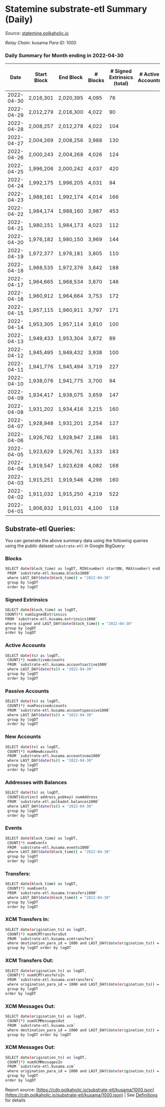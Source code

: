 # Statemine substrate-etl Summary (Daily)

_Source_: [statemine.polkaholic.io](https://statemine.polkaholic.io)

*Relay Chain*: kusama
*Para ID*: 1000



### Daily Summary for Month ending in 2022-04-30


| Date | Start Block | End Block | # Blocks | # Signed Extrinsics (total) | # Active Accounts | # Passive | # New | # Addresses with Balances | # Events | # Transfers | # XCM Transfers In | # XCM Transfers Out | # XCM In | # XCM Out | Issues | 
| ---- | ----------- | --------- | -------- | --------------------------- | ----------------- | --------- | ----- | ------------------------- | -------- | ----------- | ------------------ | ------------------- | -------- | --------- | ------ |
| 2022-04-30 | 2,016,301 | 2,020,395 | 4,095 | 76 |  |  |  | 21,963 | 10,033 | 1,457 ($36,183.43) | 14 ($3,530.00) | 15 ($8,336.85) |  |  |  |
| 2022-04-29 | 2,012,279 | 2,016,300 | 4,022 | 90 |  |  |  | 21,950 | 9,992 | 1,497 ($149,477.69) | 15 ($16,979.59) | 20 ($63,496.29) |  |  |  |
| 2022-04-28 | 2,008,257 | 2,012,278 | 4,022 | 104 |  |  |  | 21,940 | 10,241 | 1,705 ($81,184.56) | 17 ($12,042.36) | 21 ($32,301.11) |  |  |  |
| 2022-04-27 | 2,004,269 | 2,008,256 | 3,988 | 130 |  |  |  | 21,922 | 10,587 | 1,944 ($444,351.99) | 27 ($2,055.12) | 41 ($48,324.76) |  |  |  |
| 2022-04-26 | 2,000,243 | 2,004,268 | 4,026 | 124 |  |  |  | 21,905 | 10,635 | 2,008 ($672,776.91) | 14 ($3,960.64) | 36 ($106,736.43) |  |  |  |
| 2022-04-25 | 1,996,206 | 2,000,242 | 4,037 | 420 |  |  |  | 21,889 | 12,972 | 2,539 ($199,770.62) | 42 ($6,021.45) | 31 ($267,072.35) |  |  |  |
| 2022-04-24 | 1,992,175 | 1,996,205 | 4,031 | 94 |  |  |  | 21,850 | 10,293 | 1,640 ($34,516.72) | 28 ($6,573.68) | 41 ($33,859.03) |  |  |  |
| 2022-04-23 | 1,988,161 | 1,992,174 | 4,014 | 166 |  |  |  | 21,832 | 11,782 | 2,647 ($36,403.56) | 19 ($20,666.53) | 23 ($35,282.54) |  |  |  |
| 2022-04-22 | 1,984,174 | 1,988,160 | 3,987 | 453 |  |  |  | 21,733 | 14,669 | 3,468 ($680,475.17) | 31 ($35,340.97) | 62 ($1,725,146.40) |  |  |  |
| 2022-04-21 | 1,980,151 | 1,984,173 | 4,023 | 112 |  |  |  | 21,417 | 10,888 | 2,165 ($97,711.21) | 33 ($19,797.84) | 41 ($96,970.22) |  |  |  |
| 2022-04-20 | 1,976,182 | 1,980,150 | 3,969 | 144 |  |  |  | 21,401 | 11,075 | 2,319 ($414,524.86) | 35 ($87,517.73) | 40 ($1,075,213.87) |  |  |  |
| 2022-04-19 | 1,972,377 | 1,976,181 | 3,805 | 110 |  |  |  | 21,376 | 10,004 | 1,721 ($99,328.18) | 34 ($14,725.93) | 29 ($200,662.36) |  |  |  |
| 2022-04-18 | 1,968,535 | 1,972,376 | 3,842 | 188 |  |  |  | 21,355 | 10,613 | 2,098 ($32,351.41) | 16 ($6,953.53) | 33 ($42,072.36) |  |  |  |
| 2022-04-17 | 1,964,665 | 1,968,534 | 3,870 | 146 |  |  |  | 21,340 | 10,584 | 2,106 ($79,274.78) | 23 ($78,911.92) | 36 ($163,085.75) |  |  |  |
| 2022-04-16 | 1,960,912 | 1,964,664 | 3,753 | 172 |  |  |  | 21,327 | 10,676 | 2,302 ($55,040.14) | 15 ($10,375.49) | 77 ($98,988.59) |  |  |  |
| 2022-04-15 | 1,957,115 | 1,960,911 | 3,797 | 171 |  |  |  |  | 11,461 | 2,572 ($121,609.15) | 18 ($3,420.39) | 42 ($137,717.56) |  |  |  |
| 2022-04-14 | 1,953,305 | 1,957,114 | 3,810 | 100 |  |  |  | 21,281 | 9,829 | 1,635 ($59,942.77) | 26 ($47,960.71) | 23 ($430,134.99) |  |  |  |
| 2022-04-13 | 1,949,433 | 1,953,304 | 3,872 | 89 |  |  |  | 21,261 | 9,758 | 1,542 ($219,042.94) | 18 ($2,682.09) | 26 ($328,642.47) |  |  |  |
| 2022-04-12 | 1,945,495 | 1,949,432 | 3,938 | 100 |  |  |  | 21,251 | 9,804 | 1,429 ($346,300.52) | 18 ($8,387.55) | 16 ($423,918.81) |  |  |  |
| 2022-04-11 | 1,941,776 | 1,945,494 | 3,719 | 227 |  |  |  | 21,247 | 10,847 | 2,338 ($35,472.11) | 41 ($3,628.00) | 25 ($42,158.70) |  |  |  |
| 2022-04-10 | 1,938,076 | 1,941,775 | 3,700 | 94 |  |  |  | 21,219 | 9,421 | 1,561 ($77,319.23) | 20 ($2,283.88) | 14 ($21,194.01) |  |  |  |
| 2022-04-09 | 1,934,417 | 1,938,075 | 3,659 | 147 |  |  |  |  | 10,462 | 2,292 ($108,458.35) | 39 ($25,963.11) | 47 ($86,545.80) |  |  |  |
| 2022-04-08 | 1,931,202 | 1,934,416 | 3,215 | 160 |  |  |  | 21,177 | 9,422 | 2,103 ($296,782.38) | 42 ($20,909.87) | 25 ($59,957.43) |  |  |  |
| 2022-04-07 | 1,928,948 | 1,931,201 | 2,254 | 127 |  |  |  | 21,151 | 6,785 | 1,582 ($355,184.10) | 38 ($7,731.37) | 30 ($497,265.81) |  |  |  |
| 2022-04-06 | 1,926,762 | 1,928,947 | 2,186 | 181 |  |  |  | 21,130 | 6,925 | 1,657 ($156,660.93) | 39 ($34,032.38) | 50 ($345,162.20) |  |  |  |
| 2022-04-05 | 1,923,629 | 1,926,761 | 3,133 | 183 |  |  |  | 21,105 | 9,246 | 1,992 ($184,357.89) | 56 ($49,312.66) | 30 ($90,748.68) |  |  |  |
| 2022-04-04 | 1,919,547 | 1,923,628 | 4,082 | 168 |  |  |  | 21,076 | 10,919 | 1,961 ($119,664.95) | 26 ($7,127.21) | 30 ($115,115.76) |  |  |  |
| 2022-04-03 | 1,915,251 | 1,919,546 | 4,296 | 160 |  |  |  | 21,045 | 11,640 | 2,173 ($93,237.56) | 44 ($5,751.16) | 32 ($76,486.07) |  |  |  |
| 2022-04-02 | 1,911,032 | 1,915,250 | 4,219 | 522 |  |  |  | 21,017 | 13,553 | 2,937 ($225,350.47) | 36 ($13,187.57) | 50 ($394,723.75) |  |  |  |
| 2022-04-01 | 1,906,932 | 1,911,031 | 4,100 | 118 |  |  |  | 20,913 | 10,227 | 1,440 ($144,247.31) | 15 ($38,011.74) | 42 ($267,867.89) |  |  |  |

## Substrate-etl Queries:
You can generate the above summary data using the following queries using the public dataset `substrate-etl` in Google BigQuery:

### Blocks
```bash
SELECT date(block_time) as logDT, MIN(number) startBN, MAX(number) endBN, COUNT(*) numBlocks 
 FROM `substrate-etl.kusama.blocks1000`  
 where LAST_DAY(date(block_time)) = "2022-04-30" 
 group by logDT 
 order by logDT
```

### Signed Extrinsics
```bash
SELECT date(block_time) as logDT, 
COUNT(*) numSignedExtrinsics 
FROM `substrate-etl.kusama.extrinsics1000`  
where signed and LAST_DAY(date(block_time)) = "2022-04-30" 
group by logDT 
order by logDT
```

### Active Accounts
```bash
SELECT date(ts) as logDT, 
 COUNT(*) numActiveAccounts 
 FROM `substrate-etl.kusama.accountsactive1000` 
 where LAST_DAY(date(ts)) = "2022-04-30" 
 group by logDT 
 order by logDT
```

### Passive Accounts
```bash
SELECT date(ts) as logDT, 
 COUNT(*) numPassiveAccounts 
 FROM `substrate-etl.kusama.accountspassive1000` 
 where LAST_DAY(date(ts)) = "2022-04-30" 
 group by logDT 
 order by logDT
```

### New Accounts
```bash
SELECT date(ts) as logDT, 
 COUNT(*) numNewAccounts 
 FROM `substrate-etl.kusama.accountsnew1000` 
 where LAST_DAY(date(ts)) = "2022-04-30" 
 group by logDT
 order by logDT
```

### Addresses with Balances
```bash
SELECT date(ts) as logDT,
 COUNT(distinct address_pubkey) numAddress 
 FROM `substrate-etl.polkadot.balances1000` 
 where LAST_DAY(date(ts)) = "2022-04-30" 
 group by logDT 
 order by logDT
```

### Events
```bash
SELECT date(block_time) as logDT, 
 COUNT(*) numEvents 
 FROM `substrate-etl.kusama.events1000` 
 where LAST_DAY(date(block_time)) = "2022-04-30" 
 group by logDT 
 order by logDT
```

### Transfers:
```bash
SELECT date(block_time) as logDT, 
 COUNT(*) numEvents 
 FROM `substrate-etl.kusama.transfers1000` 
 where LAST_DAY(date(block_time)) = "2022-04-30" 
 group by logDT 
 order by logDT
```

### XCM Transfers In:
```bash
SELECT date(origination_ts) as logDT, 
 COUNT(*) numXCMTransfersOut 
 FROM `substrate-etl.kusama.xcmtransfers` 
 where destination_para_id = 1000 and LAST_DAY(date(origination_ts)) = "2022-04-30" 
 group by logDT order by logDT
```

### XCM Transfers Out:
```bash
SELECT date(origination_ts) as logDT, 
 COUNT(*) numXCMTransfersIn 
 FROM `substrate-etl.kusama.xcmtransfers` 
 where origination_para_id = 1000 and LAST_DAY(date(origination_ts)) = "2022-04-30" 
 group by logDT 
order by logDT
```

### XCM Messages Out:
```bash
SELECT date(origination_ts) as logDT, 
 COUNT(*) numXCMMessagesOut 
 FROM `substrate-etl.kusama.xcm` 
 where destination_para_id = 1000 and LAST_DAY(date(origination_ts)) = "2022-04-30" 
 group by logDT order by logDT
```

### XCM Messages Out:
```bash
SELECT date(origination_ts) as logDT, 
 COUNT(*) numXCMMessagesIn 
 FROM `substrate-etl.kusama.xcm` 
 where origination_para_id = 1000 and LAST_DAY(date(origination_ts)) = "2022-04-30" 
 group by logDT 
order by logDT
```


Report source: [https://cdn.polkaholic.io/substrate-etl/kusama/1000.json](https://cdn.polkaholic.io/substrate-etl/kusama/1000.json) | See [Definitions](/DEFINITIONS.md) for details
